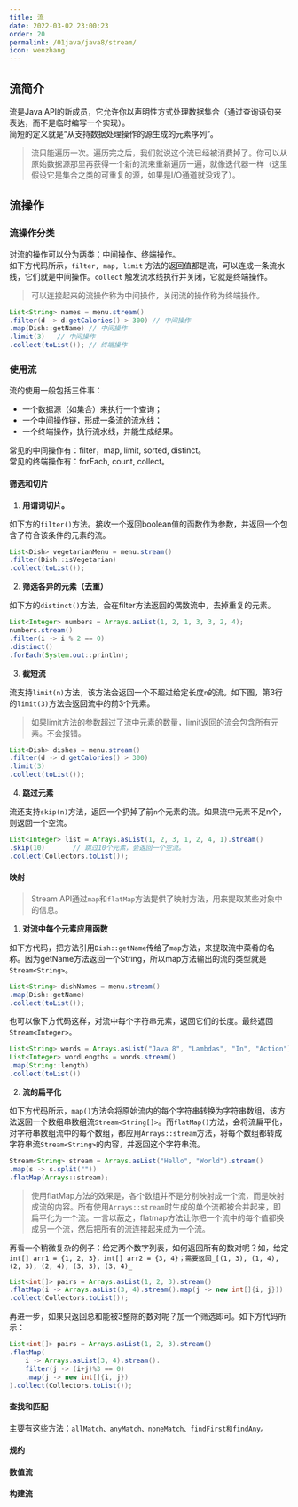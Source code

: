 ```yaml
---
title: 流
date: 2022-03-02 23:00:23
order: 20
permalink: /01java/java8/stream/
icon: wenzhang
---
```

## 流简介

流是Java API的新成员，它允许你以声明性方式处理数据集合（通过查询语句来表达，而不是临时编写一个实现）。<br />简短的定义就是“从支持数据处理操作的源生成的元素序列”。
> 流只能遍历一次。遍历完之后，我们就说这个流已经被消费掉了。你可以从原始数据源那里再获得一个新的流来重新遍历一遍，就像迭代器一样（这里假设它是集合之类的可重复的源，如果是I/O通道就没戏了）。

## 流操作
### 流操作分类
对流的操作可以分为两类：中间操作、终端操作。<br />如下方代码所示，`filter, map, limit` 方法的返回值都是流，可以连成一条流水线，它们就是中间操作。`collect` 触发流水线执行并关闭，它就是终端操作。
> 可以连接起来的流操作称为中间操作，关闭流的操作称为终端操作。

```java
List<String> names = menu.stream()
.filter(d -> d.getCalories() > 300) // 中间操作
.map(Dish::getName)	// 中间操作
.limit(3)	// 中间操作
.collect(toList());	// 终端操作
```
### 使用流
流的使用一般包括三件事：

- 一个数据源（如集合）来执行一个查询；
-  一个中间操作链，形成一条流的流水线；
- 一个终端操作，执行流水线，并能生成结果。

常见的中间操作有：filter，map, limit, sorted, distinct。<br />常见的终端操作有：forEach, count, collect。
#### 筛选和切片

1. **用谓词切片。**

如下方的`filter()`方法。接收一个返回boolean值的函数作为参数，并返回一个包含了符合该条件的元素的流。
```java
List<Dish> vegetarianMenu = menu.stream()
.filter(Dish::isVegetarian)
.collect(toList());
```

2. **筛选各异的元素（去重）**

如下方的`distinct()`方法，会在filter方法返回的偶数流中，去掉重复的元素。
```java
List<Integer> numbers = Arrays.asList(1, 2, 1, 3, 3, 2, 4);
numbers.stream()
.filter(i -> i % 2 == 0)
.distinct()
.forEach(System.out::println);
```

3. **截短流**

流支持`limit(n)`方法，该方法会返回一个不超过给定长度`n`的流。如下图，第3行的`limit(3)`方法会返回流中的前3个元素。
> 如果limit方法的参数超过了流中元素的数量，limit返回的流会包含所有元素。不会报错。

```java
List<Dish> dishes = menu.stream()
.filter(d -> d.getCalories() > 300)
.limit(3)
.collect(toList());
```

4. **跳过元素**

流还支持`skip(n)`方法，返回一个扔掉了前`n`个元素的流。如果流中元素不足n个，则返回一个空流。
```java
List<Integer> list = Arrays.asList(1, 2, 3, 1, 2, 4, 1).stream()
.skip(10)		// 跳过10个元素，会返回一个空流。
.collect(Collectors.toList());
```
#### 映射
> Stream API通过`map`和`flatMap`方法提供了映射方法，用来提取某些对象中的信息。

1. **对流中每个元素应用函数**

如下方代码，把方法引用`Dish::getName`传给了`map`方法，来提取流中菜肴的名称。因为getName方法返回一个String，所以map方法输出的流的类型就是`Stream<String>`。
```java
List<String> dishNames = menu.stream()
.map(Dish::getName)
.collect(toList());
```
也可以像下方代码这样，对流中每个字符串元素，返回它们的长度。最终返回`Stream<Integer>`。
```java
List<String> words = Arrays.asList("Java 8", "Lambdas", "In", "Action");
List<Integer> wordLengths = words.stream()
.map(String::length)
.collect(toList())
```

2. **流的扁平化**

如下方代码所示，`map()`方法会将原始流内的每个字符串转换为字符串数组，该方法返回一个数组串数组流`Stream<String[]>`。而`flatMap()`方法，会将流扁平化，对字符串数组流中的每个数组，都应用`Arrays::stream`方法，将每个数组都转成字符串流`Stream<String>`的内容，并返回这个字符串流。
```java
Stream<String> stream = Arrays.asList("Hello", "World").stream()
.map(s -> s.split(""))
.flatMap(Arrays::stream);
```
> 使用flatMap方法的效果是，各个数组并不是分别映射成一个流，而是映射成流的内容。所有使用`Arrays::stream`时生成的单个流都被合并起来，即扁平化为一个流。一言以蔽之，flatmap方法让你把一个流中的每个值都换成另一个流，然后把所有的流连接起来成为一个流。

再看一个稍微复杂的例子：给定两个数字列表，如何返回所有的数对呢？如，给定 `int[] arr1 = {1, 2, 3}，int[] arr2 = {3, 4}；需要返回_[(1, 3), (1, 4), (2, 3), (2, 4), (3, 3), (3, 4)_`
```java
List<int[]> pairs = Arrays.asList(1, 2, 3).stream()
.flatMap(i -> Arrays.asList(3, 4).stream().map(j -> new int[]{i, j}))
.collect(Collectors.toList());
```
再进一步，如果只返回总和能被3整除的数对呢？加一个筛选即可。如下方代码所示：
```java
List<int[]> pairs = Arrays.asList(1, 2, 3).stream()
.flatMap(
    i -> Arrays.asList(3, 4).stream().
    filter(j -> (i+j)%3 == 0)
	.map(j -> new int[]{i, j})
).collect(Collectors.toList());
```
#### 查找和匹配
主要有这些方法：`allMatch、anyMatch、noneMatch、findFirst和findAny`。

#### 规约
#### 数值流
#### 构建流
